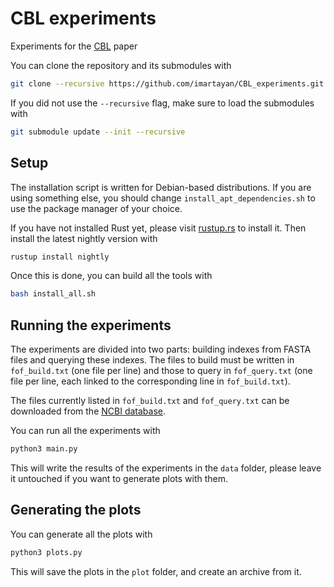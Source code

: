 # CBL experiments

Experiments for the [CBL](https://github.com/imartayan/CBL) paper

You can clone the repository and its submodules with
```sh
git clone --recursive https://github.com/imartayan/CBL_experiments.git
```

If you did not use the `--recursive` flag, make sure to load the submodules with
```sh
git submodule update --init --recursive
```

## Setup

The installation script is written for Debian-based distributions.
If you are using something else, you should change `install_apt_dependencies.sh` to use the package manager of your choice.

If you have not installed Rust yet, please visit [rustup.rs](https://rustup.rs/) to install it.
Then install the latest nightly version with
```sh
rustup install nightly
```

Once this is done, you can build all the tools with
```sh
bash install_all.sh
```

## Running the experiments

The experiments are divided into two parts: building indexes from FASTA files and querying these indexes.
The files to build must be written in `fof_build.txt` (one file per line) and those to query in `fof_query.txt` (one file per line, each linked to the corresponding line in `fof_build.txt`).

The files currently listed in `fof_build.txt` and `fof_query.txt` can be downloaded from the [NCBI database](https://www.ncbi.nlm.nih.gov/).

You can run all the experiments with
```sh
python3 main.py
```

This will write the results of the experiments in the `data` folder, please leave it untouched if you want to generate plots with them.

## Generating the plots

You can generate all the plots with
```sh
python3 plots.py
```

This will save the plots in the `plot` folder, and create an archive from it.
